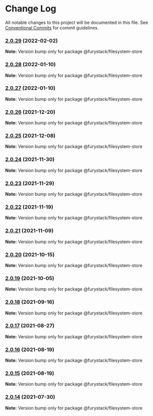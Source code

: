 # Change Log

All notable changes to this project will be documented in this file.
See [Conventional Commits](https://conventionalcommits.org) for commit guidelines.

### [2.0.29](https://github.com/furystack/furystack/compare/@furystack/filesystem-store@2.0.28...@furystack/filesystem-store@2.0.29) (2022-02-02)

**Note:** Version bump only for package @furystack/filesystem-store






### [2.0.28](https://github.com/furystack/furystack/compare/@furystack/filesystem-store@2.0.26...@furystack/filesystem-store@2.0.28) (2022-01-10)

**Note:** Version bump only for package @furystack/filesystem-store






### [2.0.27](https://github.com/furystack/furystack/compare/@furystack/filesystem-store@2.0.26...@furystack/filesystem-store@2.0.27) (2022-01-10)

**Note:** Version bump only for package @furystack/filesystem-store






### [2.0.26](https://github.com/furystack/furystack/compare/@furystack/filesystem-store@2.0.25...@furystack/filesystem-store@2.0.26) (2021-12-20)

**Note:** Version bump only for package @furystack/filesystem-store






### [2.0.25](https://github.com/furystack/furystack/compare/@furystack/filesystem-store@2.0.24...@furystack/filesystem-store@2.0.25) (2021-12-08)

**Note:** Version bump only for package @furystack/filesystem-store






### [2.0.24](https://github.com/furystack/furystack/compare/@furystack/filesystem-store@2.0.23...@furystack/filesystem-store@2.0.24) (2021-11-30)

**Note:** Version bump only for package @furystack/filesystem-store






### [2.0.23](https://github.com/furystack/furystack/compare/@furystack/filesystem-store@2.0.22...@furystack/filesystem-store@2.0.23) (2021-11-29)

**Note:** Version bump only for package @furystack/filesystem-store






### [2.0.22](https://github.com/furystack/furystack/compare/@furystack/filesystem-store@2.0.21...@furystack/filesystem-store@2.0.22) (2021-11-19)

**Note:** Version bump only for package @furystack/filesystem-store






### [2.0.21](https://github.com/furystack/furystack/compare/@furystack/filesystem-store@2.0.20...@furystack/filesystem-store@2.0.21) (2021-11-09)

**Note:** Version bump only for package @furystack/filesystem-store






### [2.0.20](https://github.com/furystack/furystack/compare/@furystack/filesystem-store@2.0.19...@furystack/filesystem-store@2.0.20) (2021-10-15)

**Note:** Version bump only for package @furystack/filesystem-store






### [2.0.19](https://github.com/furystack/furystack/compare/@furystack/filesystem-store@2.0.18...@furystack/filesystem-store@2.0.19) (2021-10-05)

**Note:** Version bump only for package @furystack/filesystem-store






### [2.0.18](https://github.com/furystack/furystack/compare/@furystack/filesystem-store@2.0.17...@furystack/filesystem-store@2.0.18) (2021-09-16)

**Note:** Version bump only for package @furystack/filesystem-store






### [2.0.17](https://github.com/furystack/furystack/compare/@furystack/filesystem-store@2.0.16...@furystack/filesystem-store@2.0.17) (2021-08-27)

**Note:** Version bump only for package @furystack/filesystem-store






### [2.0.16](https://github.com/furystack/furystack/compare/@furystack/filesystem-store@2.0.15...@furystack/filesystem-store@2.0.16) (2021-08-19)

**Note:** Version bump only for package @furystack/filesystem-store






### [2.0.15](https://github.com/furystack/furystack/compare/@furystack/filesystem-store@1.1.16...@furystack/filesystem-store@2.0.15) (2021-08-19)

**Note:** Version bump only for package @furystack/filesystem-store






### [2.0.14](https://github.com/furystack/furystack/compare/@furystack/filesystem-store@1.1.16...@furystack/filesystem-store@2.0.14) (2021-07-30)

**Note:** Version bump only for package @furystack/filesystem-store
